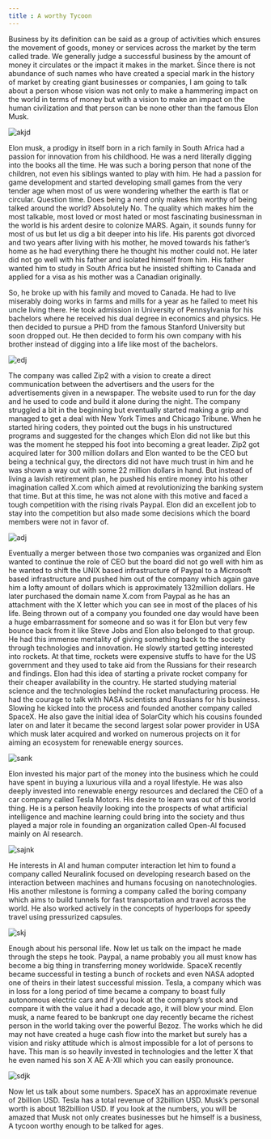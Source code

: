 ```yaml
---
title : A worthy Tycoon
---
```


Business by its definition can be said as a group of activities which ensures the
movement of goods, money or services across the market by the term called
trade. We generally judge a successful business by the amount of money it
circulates or the impact it makes in the market. Since there is not abundance of
such names who have created a special mark in the history of market by
creating giant businesses or companies, I am going to talk about a person whose
vision was not only to make a hammering impact on the world in terms of
money but with a vision to make an impact on the human civilization and that
person can be none other than the famous Elon Musk.

![akjd](https://dynaimage.cdn.cnn.com/cnn/w_480/https%3A%2F%2Fcdn.cnn.com%2Fcnnnext%2Fdam%2Fassets%2F200513102154-02-elon-musk-unfurled.jpg)

Elon musk, a prodigy in itself born in a rich family in South Africa had a
passion for innovation from his childhood. He was a nerd literally digging into
the books all the time. He was such a boring person that none of the children,
not even his siblings wanted to play with him. He had a passion for game
development and started developing small games from the very tender age when
most of us were wondering whether the earth is flat or circular. Question time.
Does being a nerd only makes him worthy of being talked around the world?
Absolutely No. The quality which makes him the most talkable, most loved or
most hated or most fascinating businessman in the world is his ardent desire to
colonize MARS. Again, it sounds funny for most of us but let us dig a bit
deeper into his life. His parents got divorced and two years after living with his
mother, he moved towards his father’s home as he had everything there he
thought his mother could not. He later did not go well with his father and
isolated himself from him. His father wanted him to study in South Africa but
he insisted shifting to Canada and applied for a visa as his mother was a
Canadian originally.

So, he broke up with his family and moved to Canada. He had to live miserably
doing works in farms and mills for a year as he failed to meet his uncle living
there. He took admission in University of Pennsylvania for his bachelors where
he received his dual degree in economics and physics. He then decided to
pursue a PHD from the famous Stanford University but soon dropped out. He
then decided to form his own company with his brother instead of digging into a
life like most of the bachelors. 

![edj](https://corporatebytes.in/wp-content/uploads/Elon-Musk-1995-Zip2.jpeg)

The company was called Zip2 with a vision to
create a direct communication between the advertisers and the users for the
advertisements given in a newspaper. The website used to run for the day and
he used to code and build it alone during the night. The company struggled a bit
in the beginning but eventually started making a grip and managed to get a deal
with New York Times and Chicago Tribune. When he started hiring coders,
they pointed out the bugs in his unstructured programs and suggested for the
changes which Elon did not like but this was the moment he stepped his foot into becoming a great leader. Zip2 got acquired later for 300 million dollars and
Elon wanted to be the CEO but being a technical guy, the directors did not have
much trust in him and he was shown a way out with some 22 million dollars in
hand. But instead of living a lavish retirement plan, he pushed his entire money
into his other imagination called X.com which aimed at revolutionizing the
banking system that time. But at this time, he was not alone with this motive
and faced a tough competition with the rising rivals Paypal. Elon did an
excellent job to stay into the competition but also made some decisions which
the board members were not in favor of.

![adj](https://nypost.com/wp-content/uploads/sites/2/2018/07/180724-paypal-mafia-elon-musk-01.jpg?quality=80&strip=all)

Eventually a merger between those two companies was organized and Elon
wanted to continue the role of CEO but the board did not go well with him as he
wanted to shift the UNIX based infrastructure of Paypal to a Microsoft based
infrastructure and pushed him out of the company which again gave him a lofty
amount of dollars which is approximately 132million dollars. He later
purchased the domain name X.com from Paypal as he has an attachment with
the X letter which you can see in most of the places of his life. Being thrown
out of a company you founded one day would have been a huge embarrassment
for someone and so was it for Elon but very few bounce back from it like Steve
Jobs and Elon also belonged to that group. He had this immense mentality of
giving something back to the society through technologies and innovation. He
slowly started getting interested into rockets. At that time, rockets were
expensive stuffs to have for the US government and they used to take aid from
the Russians for their research and findings. Elon had this idea of starting a
private rocket company for their cheaper availability in the country. He started
studying material science and the technologies behind the rocket manufacturing
process. He had the courage to talk with NASA scientists and Russians for his
business. Slowing he kicked into the process and founded another company
called SpaceX. He also gave the initial idea of SolarCity which his cousins
founded later on and later it became the second largest solar power provider in
USA which musk later acquired and worked on numerous projects on it for
aiming an ecosystem for renewable energy sources.

![sank](https://1734811051.rsc.cdn77.org/data/images/full/370067/elon-musks-spacex-hired-by-the-pentagon-for-secret-spy-missions-beating-amazons-jeff-bezos.jpg)

Elon invested his major part of the money into the business which he could
have spent in buying a luxurious villa and a royal lifestyle. He was also deeply
invested into renewable energy resources and declared the CEO of a car
company called Tesla Motors. His desire to learn was out of this world thing.
He is a person heavily looking into the prospects of what artificial intelligence
and machine learning could bring into the society and thus played a major role
in founding an organization called Open-AI focused mainly on AI research.

![sajnk](https://i.ytimg.com/vi/YSGAksYCV5c/maxresdefault.jpg)

He interests in AI and human computer interaction let him to found a company
called Neuralink focused on developing research based on the interaction
between machines and humans focusing on nanotechnologies. His another
milestone is forming a company called the boring company which aims to build
tunnels for fast transportation and travel across the world. He also worked
actively in the concepts of hyperloops for speedy travel using pressurized
capsules.

![skj](https://images.hgmsites.net/lrg/hyperloop-one-concept-drawing_100554237_l.jpg)

Enough about his personal life. Now let us talk on the impact he made through
the steps he took. Paypal, a name probably you all must know has become a big
thing in transferring money worldwide. SpaceX recently became successful in
testing a bunch of rockets and even NASA adopted one of theirs in their latest
successful mission. Tesla, a company which was in loss for a long period of
time became a company to boast fully autonomous electric cars and if you look
at the company’s stock and compare it with the value it had a decade ago, it will
blow your mind. Elon musk, a name feared to be bankrupt one day recently
became the richest person in the world taking over the powerful Bezoz. The
works which he did may not have created a huge cash flow into the market but
surely has a vision and risky attitude which is almost impossible for a lot of
persons to have. This man is so heavily invested in technologies and the letter X
that he even named his son X AE A-XII which you can easily pronounce.

![sdjk](https://i1.wp.com/electrek.co/wp-content/uploads/sites/3/2016/12/tesla-self-driving-gif-1.gif?w=538&h=303&quality=82&strip=all&ssl=1)

Now let us talk about some numbers. SpaceX has an approximate revenue of
2billion USD. Tesla has a total revenue of 32billion USD. Musk’s personal
worth is about 182billion USD. If you look at the numbers, you will be amazed
that Musk not only creates businesses but he himself is a business, A tycoon
worthy enough to be talked for ages.
